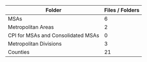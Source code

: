 | Folder                             |   Files / Folders |
|------------------------------------|-------------------|
| MSAs                               |                 6 |
| Metropolitan Areas                 |                 2 |
| CPI for MSAs and Consolidated MSAs |                 0 |
| Metropolitan Divisions             |                 3 |
| Counties                           |                21 |